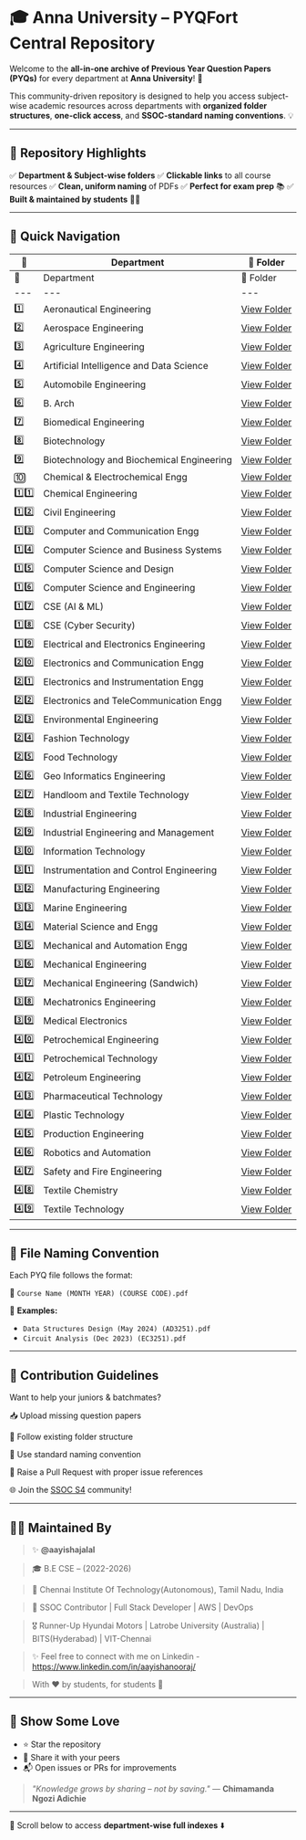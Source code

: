 # 🎓 Anna University – PYQFort Central Repository

Welcome to the **all-in-one archive of Previous Year Question Papers (PYQs)** for every department at **Anna University**! 🚀

This community-driven repository is designed to help you access subject-wise academic resources across departments with **organized folder structures**, **one-click access**, and **SSOC-standard naming conventions**. 💡

---

## 🌟 Repository Highlights

✅ **Department & Subject-wise folders**
✅ **Clickable links** to all course resources
✅ **Clean, uniform naming** of PDFs
✅ **Perfect for exam prep** 📚
✅ **Built & maintained by students** 🧑‍💻

---

## 🧭 Quick Navigation

| 🔢  | Department                                                                                                  | 📂 Folder                                                                                                                                              |
| --- | ----------------------------------------------------------------------------------------------------------- | ------------------------------------------------------------------------------------------------------------------------------------------------------ |
| 🔢 | Department | 📂 Folder |
| --- | --- | --- |
| 1️⃣ | Aeronautical Engineering | [View Folder](https://github.com/Saumy1905/PYQFort/tree/main/Anna-University/R2021/01.%20Aeronautical%20Engineering) |
| 2️⃣ | Aerospace Engineering | [View Folder](https://github.com/Saumy1905/PYQFort/tree/main/Anna-University/R2021/02.%20Aerospace%20Engineering) |
| 3️⃣ | Agriculture Engineering | [View Folder](https://github.com/Saumy1905/PYQFort/tree/main/Anna-University/R2021/03.%20Agriculture%20Engineering) |
| 4️⃣ | Artificial Intelligence and Data Science | [View Folder](https://github.com/Saumy1905/PYQFort/tree/main/Anna-University/R2021/04.%20Artificial%20Intelligence%20and%20Data%20Science) |
| 5️⃣ | Automobile Engineering | [View Folder](https://github.com/Saumy1905/PYQFort/tree/main/Anna-University/R2021/05.%20Automobile%20Engineering) |
| 6️⃣ | B. Arch | [View Folder](https://github.com/Saumy1905/PYQFort/tree/main/Anna-University/R2021/06.%20B.%20Arch) |
| 7️⃣ | Biomedical Engineering | [View Folder](https://github.com/Saumy1905/PYQFort/tree/main/Anna-University/R2021/07.%20Biomedical%20Engineering) |
| 8️⃣ | Biotechnology | [View Folder](https://github.com/Saumy1905/PYQFort/tree/main/Anna-University/R2021/08.%20Biotechnology) |
| 9️⃣ | Biotechnology and Biochemical Engineering | [View Folder](https://github.com/Saumy1905/PYQFort/tree/main/Anna-University/R2021/09.%20Biotechnology%20and%20Biochemical%20Engineering) |
| 🔟 | Chemical & Electrochemical Engg | [View Folder](https://github.com/Saumy1905/PYQFort/tree/main/Anna-University/R2021/10.%20Chemical%20%26%20Electrochemical%20Engg) |
| 1️⃣1️⃣ | Chemical Engineering | [View Folder](https://github.com/Saumy1905/PYQFort/tree/main/Anna-University/R2021/11.%20Chemical%20Engineering) |
| 1️⃣2️⃣ | Civil Engineering | [View Folder](https://github.com/Saumy1905/PYQFort/tree/main/Anna-University/R2021/12.%20Civil%20Engineering) |
| 1️⃣3️⃣ | Computer and Communication Engg | [View Folder](https://github.com/Saumy1905/PYQFort/tree/main/Anna-University/R2021/13.%20Computer%20and%20Communication%20Engg) |
| 1️⃣4️⃣ | Computer Science and Business Systems | [View Folder](https://github.com/Saumy1905/PYQFort/tree/main/Anna-University/R2021/14.%20Computer%20Science%20and%20Business%20Systems) |
| 1️⃣5️⃣ | Computer Science and Design | [View Folder](https://github.com/Saumy1905/PYQFort/tree/main/Anna-University/R2021/15.%20Computer%20Science%20and%20Design) |
| 1️⃣6️⃣ | Computer Science and Engineering | [View Folder](https://github.com/Saumy1905/PYQFort/tree/main/Anna-University/R2021/16.%20Computer%20Science%20and%20Engineering) |
| 1️⃣7️⃣ | CSE (AI & ML) | [View Folder](https://github.com/Saumy1905/PYQFort/tree/main/Anna-University/R2021/17.%20Computer%20Science%20and%20Engineering%20%28AI%20and%20ML%29) |
| 1️⃣8️⃣ | CSE (Cyber Security) | [View Folder](https://github.com/Saumy1905/PYQFort/tree/main/Anna-University/R2021/18.%20Computer%20Science%20and%20Engineering%20%28Cyber%20Security%29) |
| 1️⃣9️⃣ | Electrical and Electronics Engineering | [View Folder](https://github.com/Saumy1905/PYQFort/tree/main/Anna-University/R2021/19.%20Electrical%20and%20Electronics%20Engineering) |
| 2️⃣0️⃣ | Electronics and Communication Engg | [View Folder](https://github.com/Saumy1905/PYQFort/tree/main/Anna-University/R2021/20.%20Electronics%20and%20Communication%20Engg) |
| 2️⃣1️⃣ | Electronics and Instrumentation Engg | [View Folder](https://github.com/Saumy1905/PYQFort/tree/main/Anna-University/R2021/21.%20Electronics%20and%20Instrumentation%20Engg) |
| 2️⃣2️⃣ | Electronics and TeleCommunication Engg | [View Folder](https://github.com/Saumy1905/PYQFort/tree/main/Anna-University/R2021/22.%20Electronics%20and%20TeleCommunication%20Engg) |
| 2️⃣3️⃣ | Environmental Engineering | [View Folder](https://github.com/Saumy1905/PYQFort/tree/main/Anna-University/R2021/23.%20Environmental%20Engineering) |
| 2️⃣4️⃣ | Fashion Technology | [View Folder](https://github.com/Saumy1905/PYQFort/tree/main/Anna-University/R2021/24.%20Fashion%20Technology) |
| 2️⃣5️⃣ | Food Technology | [View Folder](https://github.com/Saumy1905/PYQFort/tree/main/Anna-University/R2021/25.%20Food%20Technology) |
| 2️⃣6️⃣ | Geo Informatics Engineering | [View Folder](https://github.com/Saumy1905/PYQFort/tree/main/Anna-University/R2021/26.%20Geo%20Informatics%20Engineering) |
| 2️⃣7️⃣ | Handloom and Textile Technology | [View Folder](https://github.com/Saumy1905/PYQFort/tree/main/Anna-University/R2021/27.%20Handloom%20and%20Textile%20Technology) |
| 2️⃣8️⃣ | Industrial Engineering | [View Folder](https://github.com/Saumy1905/PYQFort/tree/main/Anna-University/R2021/28.%20Industrial%20Engineering) |
| 2️⃣9️⃣ | Industrial Engineering and Management | [View Folder](https://github.com/Saumy1905/PYQFort/tree/main/Anna-University/R2021/29.%20Industrial%20Engineering%20and%20Management) |
| 3️⃣0️⃣ | Information Technology | [View Folder](https://github.com/Saumy1905/PYQFort/tree/main/Anna-University/R2021/30.%20Information%20Technology) |
| 3️⃣1️⃣ | Instrumentation and Control Engineering | [View Folder](https://github.com/Saumy1905/PYQFort/tree/main/Anna-University/R2021/31.%20Instrumentation%20and%20Control%20Engineering) |
| 3️⃣2️⃣ | Manufacturing Engineering | [View Folder](https://github.com/Saumy1905/PYQFort/tree/main/Anna-University/R2021/32.%20Manufacturing%20Engineering) |
| 3️⃣3️⃣ | Marine Engineering | [View Folder](https://github.com/Saumy1905/PYQFort/tree/main/Anna-University/R2021/33.%20Marine%20Engineering) |
| 3️⃣4️⃣ | Material Science and Engg | [View Folder](https://github.com/Saumy1905/PYQFort/tree/main/Anna-University/R2021/34.%20Material%20Science%20and%20Engg) |
| 3️⃣5️⃣ | Mechanical and Automation Engg | [View Folder](https://github.com/Saumy1905/PYQFort/tree/main/Anna-University/R2021/35.%20Mechanical%20and%20Automation%20Engg) |
| 3️⃣6️⃣ | Mechanical Engineering | [View Folder](https://github.com/Saumy1905/PYQFort/tree/main/Anna-University/R2021/36.%20Mechanical%20Engineering) |
| 3️⃣7️⃣ | Mechanical Engineering (Sandwich) | [View Folder](https://github.com/Saumy1905/PYQFort/tree/main/Anna-University/R2021/37.%20Mechanical%20Engineering%20%28Sandwich%29) |
| 3️⃣8️⃣ | Mechatronics Engineering | [View Folder](https://github.com/Saumy1905/PYQFort/tree/main/Anna-University/R2021/38.%20Mechatronics%20Engineering) |
| 3️⃣9️⃣ | Medical Electronics | [View Folder](https://github.com/Saumy1905/PYQFort/tree/main/Anna-University/R2021/39.%20Medical%20Electronics) |
| 4️⃣0️⃣ | Petrochemical Engineering | [View Folder](https://github.com/Saumy1905/PYQFort/tree/main/Anna-University/R2021/40.%20Petrochemical%20Engineering) |
| 4️⃣1️⃣ | Petrochemical Technology | [View Folder](https://github.com/Saumy1905/PYQFort/tree/main/Anna-University/R2021/41.%20Petrochemical%20Technology) |
| 4️⃣2️⃣ | Petroleum Engineering | [View Folder](https://github.com/Saumy1905/PYQFort/tree/main/Anna-University/R2021/42.%20Petroleum%20Engineering) |
| 4️⃣3️⃣ | Pharmaceutical Technology | [View Folder](https://github.com/Saumy1905/PYQFort/tree/main/Anna-University/R2021/43.%20Pharmaceutical%20Technology) |
| 4️⃣4️⃣ | Plastic Technology | [View Folder](https://github.com/Saumy1905/PYQFort/tree/main/Anna-University/R2021/44.%20Plastic%20Technology) |
| 4️⃣5️⃣ | Production Engineering | [View Folder](https://github.com/Saumy1905/PYQFort/tree/main/Anna-University/R2021/45.%20Production%20Engineering) |
| 4️⃣6️⃣ | Robotics and Automation | [View Folder](https://github.com/Saumy1905/PYQFort/tree/main/Anna-University/R2021/46.%20Robotics%20and%20Automation) |
| 4️⃣7️⃣ | Safety and Fire Engineering | [View Folder](https://github.com/Saumy1905/PYQFort/tree/main/Anna-University/R2021/47.%20Safety%20and%20Fire%20Engineering) |
| 4️⃣8️⃣ | Textile Chemistry | [View Folder](https://github.com/Saumy1905/PYQFort/tree/main/Anna-University/R2021/48.%20Textile%20Chemistry) |
| 4️⃣9️⃣ | Textile Technology | [View Folder](https://github.com/Saumy1905/PYQFort/tree/main/Anna-University/R2021/49.%20Textile%20Technology) |

---

## 🧾 File Naming Convention

Each PYQ file follows the format:

📄 `Course Name (MONTH YEAR) (COURSE CODE).pdf`

🔸 **Examples:**

* `Data Structures Design (May 2024) (AD3251).pdf`
* `Circuit Analysis (Dec 2023) (EC3251).pdf`

---

## 💼 Contribution Guidelines

Want to help your juniors & batchmates?

📥 Upload missing question papers

📁 Follow existing folder structure

📝 Use standard naming convention

🔁 Raise a Pull Request with proper issue references

🌐 Join the [SSOC S4](https://ssoc.dev/) community!

---

## 👩‍💻 Maintained By

> ✨ **@aayishajalal**

> 🎓  B.E CSE – (2022-2026)

> 📍 Chennai Institute Of Technology(Autonomous), Tamil Nadu, India

> 🤝 SSOC Contributor | Full Stack Developer | AWS | DevOps  

> 🎖️ Runner-Up Hyundai Motors | Latrobe University (Australia) | BITS(Hyderabad) | VIT-Chennai 

> ✨ Feel free to connect with me on Linkedin - https://www.linkedin.com/in/aayishanooraj/

> With ❤️ by students, for students 🙌

---

## 🌟 Show Some Love

* ⭐ Star the repository
* 📢 Share it with your peers
* 📬 Open issues or PRs for improvements

> *"Knowledge grows by sharing – not by saving."* — **Chimamanda Ngozi Adichie**

---

📌 Scroll below to access **department-wise full indexes** ⬇️
